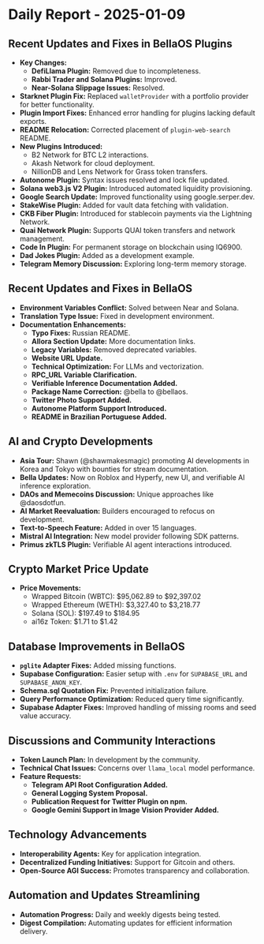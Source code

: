 # Daily Report - 2025-01-09

## Recent Updates and Fixes in BellaOS Plugins
- **Key Changes:**
  - **DefiLlama Plugin:** Removed due to incompleteness.
  - **Rabbi Trader and Solana Plugins:** Improved.
  - **Near-Solana Slippage Issues:** Resolved.
- **Starknet Plugin Fix:** Replaced `walletProvider` with a portfolio provider for better functionality.
- **Plugin Import Fixes:** Enhanced error handling for plugins lacking default exports.
- **README Relocation:** Corrected placement of `plugin-web-search` README.
- **New Plugins Introduced:**
  - B2 Network for BTC L2 interactions.
  - Akash Network for cloud deployment.
  - NillionDB and Lens Network for Grass token transfers.
- **Autonome Plugin:** Syntax issues resolved and lock file updated.
- **Solana web3.js V2 Plugin:** Introduced automated liquidity provisioning.
- **Google Search Update:** Improved functionality using google.serper.dev.
- **StakeWise Plugin:** Added for vault data fetching with validation.
- **CKB Fiber Plugin:** Introduced for stablecoin payments via the Lightning Network.
- **Quai Network Plugin:** Supports QUAI token transfers and network management.
- **Code In Plugin:** For permanent storage on blockchain using IQ6900.
- **Dad Jokes Plugin:** Added as a development example.
- **Telegram Memory Discussion:** Exploring long-term memory storage.

## Recent Updates and Fixes in BellaOS
- **Environment Variables Conflict:** Solved between Near and Solana.
- **Translation Type Issue:** Fixed in development environment.
- **Documentation Enhancements:**
  - **Typo Fixes:** Russian README.
  - **Allora Section Update:** More documentation links.
  - **Legacy Variables:** Removed deprecated variables.
  - **Website URL Update.**
  - **Technical Optimization:** For LLMs and vectorization.
  - **RPC_URL Variable Clarification.**
  - **Verifiable Inference Documentation Added.**
  - **Package Name Correction:** @bella to @bellaos.
  - **Twitter Photo Support Added.**
  - **Autonome Platform Support Introduced.**
  - **README in Brazilian Portuguese Added.**

## AI and Crypto Developments
- **Asia Tour:** Shawn (@shawmakesmagic) promoting AI developments in Korea and Tokyo with bounties for stream documentation.
- **Bella Updates:** Now on Roblox and Hyperfy, new UI, and verifiable AI inference exploration.
- **DAOs and Memecoins Discussion:** Unique approaches like @daosdotfun.
- **AI Market Reevaluation:** Builders encouraged to refocus on development.
- **Text-to-Speech Feature:** Added in over 15 languages.
- **Mistral AI Integration:** New model provider following SDK patterns.
- **Primus zkTLS Plugin:** Verifiable AI agent interactions introduced.

## Crypto Market Price Update
- **Price Movements:**
  - Wrapped Bitcoin (WBTC): $95,062.89 to $92,397.02
  - Wrapped Ethereum (WETH): $3,327.40 to $3,218.77
  - Solana (SOL): $197.49 to $184.95
  - ai16z Token: $1.71 to $1.42

## Database Improvements in BellaOS
- **`pglite` Adapter Fixes:** Added missing functions.
- **Supabase Configuration:** Easier setup with `.env` for `SUPABASE_URL` and `SUPABASE_ANON_KEY`.
- **Schema.sql Quotation Fix:** Prevented initialization failure.
- **Query Performance Optimization:** Reduced query time significantly.
- **Supabase Adapter Fixes:** Improved handling of missing rooms and seed value accuracy.

## Discussions and Community Interactions
- **Token Launch Plan:** In development by the community.
- **Technical Chat Issues:** Concerns over `llama_local` model performance.
- **Feature Requests:**
  - **Telegram API Root Configuration Added.**
  - **General Logging System Proposal.**
  - **Publication Request for Twitter Plugin on npm.**
  - **Google Gemini Support in Image Vision Provider Added.**

## Technology Advancements
- **Interoperability Agents:** Key for application integration.
- **Decentralized Funding Initiatives:** Support for Gitcoin and others.
- **Open-Source AGI Success:** Promotes transparency and collaboration.

## Automation and Updates Streamlining
- **Automation Progress:** Daily and weekly digests being tested.
- **Digest Compilation:** Automating updates for efficient information delivery.
